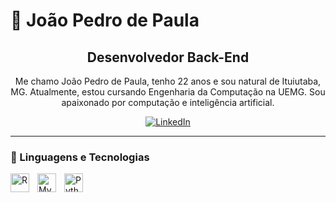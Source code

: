 # 👾 João Pedro de Paula
<div align="center">
    <h2><strong>Desenvolvedor Back-End</strong></h2>
    <p>Me chamo João Pedro de Paula, tenho 22 anos e sou natural de Ituiutaba, MG. Atualmente, estou cursando Engenharia da Computação na UEMG. Sou apaixonado por computação e inteligência artificial.</p>
    <p align="center">
        <a href="www.linkedin.com/in/joão-pedro-de-paula" target="_blank">
            <img 
                alt="LinkedIn" 
                title="Me siga no LinkedIn" 
                src="https://img.shields.io/badge/LinkedIn-0A66C2?style=for-the-badge&logo=linkedin&logoColor=white"
            />
        </a>
    </p>
</div>

---

### 🤖 Linguagens e Tecnologias

<img 
    align="left" 
    alt="R" 
    title="R"
    width="30px" 
    style="padding-right: 10px;" 
    src="https://cdn.jsdelivr.net/gh/devicons/devicon@latest/icons/r/r-original.svg" />
    
<img 
    align="left" 
    alt="MySQL" 
    title="MySQL"
    width="30px" 
    style="padding-right: 10px;" 
    src="https://cdn.jsdelivr.net/gh/devicons/devicon@latest/icons/mysql/mysql-original.svg" />
    
<img 
    align="left" 
    alt="Python" 
    title="Python"
    width="30px" 
    style="padding-right: 10px;" 
    src="https://cdn.jsdelivr.net/gh/devicons/devicon@latest/icons/python/python-original.svg" />
    
<br/>
<br/>
